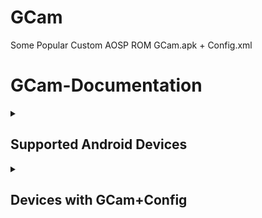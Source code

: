 # GCam
Some Popular Custom AOSP ROM GCam.apk + Config.xml

# GCam-Documentation

<details><summary>

## Supported Android Devices
</summary>

***Recommended devices to installation for best compatibilty with GCam Config.***

<details><summary>

#### GCam + Config - Supported Devices
</summary>

```
Google Pixel 4a 5G
```
```
Google Pixel 6a
```
```
Nothing Phone(1)
```
```
OnePlus Nord CE 2 Lite 5G/Realme 9 Pro
```
```
OnePlus Nord 5G
```
```
OnePlus 8T 5G
```
```
Realme 8 5G/Narzo 30 5G
```
```
Realme 9 Pro 5G
```
```
Realme GT Master Edition
```
```
Realme GT Neo 2
```
```
Realme GT 2
```
```
Realme X50 Pro 5G
```
```
Realme X7 Max 5G
```
```
Realme GT 2 Pro
```
```
Realme GT Neo 3T
```
```
POCO M6 Pro 5G/Redmi 12 5G
```
```
POCO M3 Pro 5G/Redmi Note 10T 5G
```
```
Poco X5 5G/Redmi Note 12 5G
```
```
POCO X4 Pro 5G/Redmi Note 11 Pro 5G
```
```
Redmi Note 11 Pro+ 5G/Xiaomi 11i 5G
```
```
POCO X5 Pro 5G
```
```
Mi 10i 5G
```
```
Xiaomi 11 Lite NE 5G
```
```
Mi 11x
```
```
Mi 10T 5G
```
```
POCO X6 5G/Redmi Note 13 Pro 5G
```
```
POCO F5
```
```
Mi 11X Pro
```
```
POCO F4 5G
```
```
Xiaomi 11T Pro
```
```
POCO F1
```
```
Xiaomi Mi A3
```
```
POCO C55/Xiaomi Redmi 12C
```
```
Redmi 8A/Redmi 7A
```
```
Moto G51 5G
```
```
Motorola Edge 20
```
```
Motorola Edge 30
```
```
Moto G 5G
```
```
Motorola Edge 20 Pro
```
```
Samsung Galaxy A73 5G
```
```
Samsung Galaxy M52 5G
```
```
Samsung Galaxy A52s 5G
```
</details></details>

<details><summary>
  
## Devices with GCam+Config
</summary>

***List of AOSP Devices with GCam+Config. You may need to scroll to view the complete table.***

<details><summary>

#### GCam+Config - Link
</summary>

| Device | Description | GCam+Config |
|:--------:|:--------------:|:-----------------:|
| `Google Pixel 4a 5G` | maxAndroid14 • Codename:bramble • TWRP • CustomROM:AlphaDroid / LineageOS; PixelExperience; EvolutionX / CrDroid. | [GCam+Config](https://github.com/arghya339/GCam/releases/tag/Google_Pixel_4a_5G(bramble)) |
| `Google Pixel 6a` | maxAndroid15 • Codename:bluejay • CustomROM:LineageOS; EvolutionX. | [GCam+Config](https://github.com/arghya339/GCam/releases/tag/Google_Pixel_6a(bluejay)) |
| `Nothing Phone(1)` | maxAndroid16 • Codename:Spacewar • OFRP • CustomROM:LineageOS; PixelExperience. | [GCam+Config](https://github.com/arghya339/GCam/releases/tag/Nothing_Phone1(Spacewar)) |
| `OnePlus Nord CE 2 Lite 5G` | maxAndroid14 • Codename:oscar • TWRP • CustomROM:PixelOS. | [GCam+Config](https://github.com/arghya339/GCam/releases/tag/OnePlus_Nord_CE_2_Lite_5G(oscar)) |
| `OnePlus Nord 5G` | maxAndroid12 • Codename:avicii • TWRP•CustomROM:AlphaDroid/ LineageOS; PixelExtended/ PixelExperience; CRDROID. | [GCam+Config](https://github.com/arghya339/GCam/releases/tag/OnePlus_Nord_5G(avicii)) |
| `OnePlus 8T 5G` | maxAndroid16 • Codename:kebab • TWRP • CustomROM:AlphaDroid/ LineageOS; PixelExtended/ PixelExperience; EvolutionX/ CRDROID. | [GCam+Config](https://github.com/arghya339/GCam/releases/tag/OnePlus_8T_5G_(kebab)) |
| `Realme 8 5G/Narzo 30 5G` | maxAndroid13 • Codename:RMX324X • TWRP • CustomROM:LineageOS. | [GCam+Config](https://github.com/arghya339/GCam/releases/tag/Realme_8_5G(RMX3241)%2FNarzo_30_5G(RMX3242)) |
| `Realme 9 Pro 5G` | maxAndroid14 • Codename:RMX3471/RMX3472 • CustomROM:LineageOS; PixelOS; EvolutionX. | [GCam+Config](https://github.com/arghya339/GCam/releases/tag/Realme_9_Pro_5G(RMX3471/RMX3472)) |
| `Realme GT Master Edition` | maxAndroid16 • Codename:lunaa • CustomROM:EvolutionX/ CRDROID. | [GCam+Config](https://github.com/arghya339/GCam/releases/tag/Realme_GT_Master_Edition(lunaa)) |
| `Realme GT Neo 2 ` | maxAndroid14 • Codename:RMX3370 • TWRP • CustomROM:ProjectElixir. | [GCam+Config](https://github.com/arghya339/GCam/releases/tag/Realme_GT_Neo_2(RMX3370)) |
| `Realme GT 2` | maxAndroid14 • Codename:porsche • TWRP • CustomROM:LineageOS/ Alphadroid; PixelExperience/ PixelOS; EvolutionX. | [GCam+Config](https://github.com/arghya339/GCam/releases/tag/Realme_GT_2(porsche)) |
| `Realme X50 Pro 5G` | maxAndroid14 • Codename:bladerunner • TWRP • CustomROM: EvolutionX/ CRDROID. | [GCam+Config](https://github.com/arghya339/GCam/releases/tag/Realme_X50_Pro_5G(bladerunner)) |
| `Realme X7 Max 5G` | maxAndroid13 • Codename:RMX3031 • TWRP • MTK • CustomROM:CRDROID. | [GCam+Config](https://github.com/arghya339/GCam/releases/tag/Realme_X7_Max_5G(RMX3031)) |
| `Realme GT 2 Pro` | maxAndroid16 • Codename:ferrarri • TWRP •CustomROM:LineageOS. | [GCam+Config](https://github.com/arghya339/GCam/releases/tag/Realme_GT_2_Pro(ferrarri)) |
| `Realme GT Neo 3T` | maxAndroid14 • Codename:RMX3371 • TWRP • CustomROM:AlphaDroid/ LineageOS; PixelExperience; EvolutionX/ CrDroid. | [GCam+Config](https://github.com/arghya339/GCam/releases/tag/Realme_GT_Neo_3T(RMX3371)) |
| `POCO M6 Pro 5G/Redmi 12 5G` | maxAndroid15 • Codename:sky • TWRP • CustomROM:LineageOS; PixelExperience/ PixelOS; CRDROID. | [GCam+Config](https://github.com/arghya339/GCam/releases/tag/POCO_M6_Pro_5G(sky)) |
| `POCO M3 Pro 5G/Redmi Note 10T 5G` | maxAndroid13 • MTK • Codename:camellia • TWRP • CustomROM:AlphaDroid/ LineageOS; PixelExtended/ PixelExperience; EvolutionX/ CRDROID. | [GCam+Config](https://github.com/arghya339/GCam/releases/tag/POCO_M3_Pro_5G(camellia)) |
| `Poco X5 5G/Redmi Note 12 5G` | maxAndroid14 • Codename:stone • TWRP • CustomROM:AlphaDroid/ LineageOS; PixelOS; EvolutionX/ CrDroid. | [GCam+Config](https://github.com/arghya339/GCam/releases/tag/POCO_X5_5G(Stone)) |
| `POCO X4 Pro 5G/Redmi Note 11 Pro 5G` | maxAndroid13 • Codename:veux • TWRP • CustomROM:AlphaDroid; PixelExtended/ PixelExperience; EvolutionX/ CRDROID. | [GCam+Config](https://github.com/arghya339/GCam/releases/tag/POCO_X4_Pro_5G(veux)) |
| `Redmi Note 11 Pro+ 5G/Xiaomi 11i 5G` | maxAndroid13 • Codename:pissarro • CustomROM:PixelExperience; EvolutionX. | [GCam+Config](https://github.com/arghya339/GCam/releases/tag/Redmi_Note_11_Pro%2B_5G%2FXiaomi_11i_5G(pissarro)) |
| `POCO X5 Pro 5G` | maxAndroid13 • Codename:redwood • TWRP • CustomROM:AlphaDroid; PixelExperience; EvolutionX/ CRDROID. | [GCam+Config](https://github.com/arghya339/GCam/releases/tag/POCO_X5_Pro_5G(redwood)) |
| `Mi 10i 5G` | maxAndroid12 • Codename:gauguin • TWRP • CustomROM:LineageOS; PixelExtended/ PixelExperience. | [GCam+Config](https://github.com/arghya339/GCam/releases/tag/Mi_10i_5G(gauguin)) |
| `Xiaomi 11 Lite NE 5G` | maxAndroid13 • Codename:lisa • TWRP • CustomROM:LineageOS; PixelExperience; EvolutionX/ CRDROID. | [GCam+Config](https://github.com/arghya339/GCam/releases/tag/Xiaomi_11_Lite_NE_5G(lisa)) |
| `Mi 11x` | maxAndroid13 • Codename:alioth • TWRP • CustomROM:AlphaDroid/ LineageOS; PixelExtended/ PixelExperience; EvolutionX/ CRDROID. | [GCam+Config](https://github.com/arghya339/GCam/releases/tag/Mi_11x(alioth)) |
| `Mi 10T 5G` | maxAndroid12 • Codename:apollon • TWRP • CustomROM:LineageOS; PixelExperience; CRDROID. | [GCam+Config](https://github.com/arghya339/GCam/releases/tag/Mi_10T_5G(apollon)) |
| `POCO X6 5G/ Redmi Note 13 Pro 5G` | maxAndroid15 • Codename:garnet • TWRP • CustomROM:LineageOS; PixysOS; EvolutionX/ CRDROID. | [GCam+Config](https://github.com/arghya339/GCam/releases/tag/POCO_X6_5G(garnet)) |
| `POCO F5` | maxAndroid13 • Codename:marble • TWRP • CustomROM:AlphaDroid; EvolutionX/ CRDROID. |  [GCam+Config](https://github.com/arghya339/GCam/releases/tag/POCO_F5(marble)) |
| `Mi 11X Pro` | maxAndroid13 • Codename:haydn • SKKK-TWRP • CustomROM:LineageOS; PixelExperience; CRDROID. | [GCam+Config](https://github.com/arghya339/GCam/releases/tag/Mi_11X_Pro(haydn)) |
| `POCO F4 5G` | maxAndroid13 • Codename:munch • TWRP • CustomROM:PixelExtended/ PixelExperience; EvolutionX/ CRDROID. | [GCam+Config](https://github.com/arghya339/GCam/releases/tag/POCO_F4_5G(munch)) |
| `Xiaomi 11T Pro` | maxAndroid13 • Codename:vili • TWRP • CustomROM:Alphadroid/ LineageOs; PixelExperience; EvolutionX/ crDroid. | [GCam+Config](https://github.com/arghya339/GCam/releases/tag/Xiaomi_11T_Pro(vili)) |
| `POCO F1` | maxAndroid10 • Codename:beryllium • TWRP • CustomROM:AlphaDroid/ LineageOS; PixelExtended/ PixelExperience; EvolutionX/ CRDROID. | [GCam+Config](https://github.com/arghya339/GCam/releases/tag/POCO_F1(beryllium)) |
| `Xiaomi Mi A3` | maxAndroid11 • Codename:laurel_sprout • TWRP • CustomROM:PixelExtended/ PixelExperience; CRDROID. | [GCam+Config](https://github.com/arghya339/GCam/releases/tag/Xiaomi_Mi_A3(laurel_sprout)) |
| `POCO C55/Redmi 12C` | maxAndroid14 • Codename:earth • TWRP • CustomROM:LineageOS. | [GCam+Config](https://github.com/arghya339/GCam/releases/tag/POCO_C55%2FXiaomi_Redmi_12C(earth)) |
| `Redmi 8A/Redmi 7A` | maxAndroid10 • Codename:mi439 • TWRP • CustomROM:AlphaDroid/ LineageOS; PixelExtended/ PixelExperience; EvolutionX/ CrDroid. | [GCam+Config](https://github.com/arghya339/GCam/releases/tag/Redmi_8A%2FRedmi_7A(mi439)) |
| `Moto G51 5G` | maxAndroid12 • Codename:cypfq • TWRP • CustomROM:EvolutionX/ CRDROID. | [GCam+Config](https://github.com/arghya339/GCam/releases/tag/Moto_G51_5G(cypfq)) |
| `Motorola Edge 20` | maxAndroid15 • Codename:berlin • TWRP • CustomROM:LineageOS; PixelExperience. | [GCam+Config](https://github.com/arghya339/GCam/releases/tag/Motorola_Edge_20(berlin)) |
| `Motorola Edge 30` | maxAndroid16 • Codename:dubai • TWRP • CustomROM:LineageOS; PixelExperience. | [GCam+Config](https://github.com/arghya339/GCam/releases/tag/Motorola_Edge_30(dubai)) |
| `Moto G 5G` | maxAndroid11 • Codename:kiev • CustomROM:LineageOS. | [GCam+Config](https://github.com/arghya339/GCam/releases/tag/Moto_G_5G(kiev)) |
| `Motorola Edge 20 Pro` | maxAndroid13 • Codename:pstar • TWRP • CustomROM:LineageOS. | [GCam+Config](https://github.com/arghya339/GCam/releases/tag/Motorola_Edge_20_Pro(pstar)) |
| `Samsung Galaxy A73 5G` | maxAndroid • Codename:a73xq • TWRP • CustomROM:PixelExperience. | [GCam+Config](https://github.com/arghya339/GCam/releases/tag/Samsung_Galaxy_A73_5G(a73xq)) |
| `Samsung Galaxy M52 5G` | maxAndroid14 • Codename:m52xq • CustomROM:LineageOS. | [GCam+Config](https://github.com/arghya339/GCam/releases/tag/Samsung_Galaxy_M52_5G(m52xq)) |
| `Samsung Galaxy A52s 5G` | maxAndroid14 • Codename:a52sxq • TWRP • CustomROM:LineageOS. | [GCam+Config](https://github.com/arghya339/GCam/releases/tag/Samsung_Galaxy_A52s_5G_(a52sxq)) |
</details>
